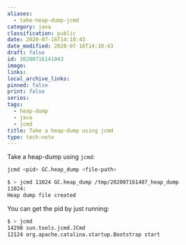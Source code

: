 ```yaml
---
aliases:
  - take-heap-dump-jcmd
category: java
classification: public
date: 2020-07-16T14:10:43
date_modified: 2020-07-16T14:10:43
draft: false
id: 20200716141043
image: 
links: 
local_archive_links: 
pinned: false
print: false
series: 
tags:
  - heap-dump
  - java
  - jcmd
title: Take a heap-dump using jcmd
type: tech-note
---
```


Take a heap-dump using `jcmd`:

```sh
jcmd <pid> GC.heap_dump <file-path>

$ > jcmd 11024 GC.heap_dump /tmp/202007161407_heap_dump
11024:
Heap dump file created
```

You can get the pid by just running:

```sh
$ > jcmd
14298 sun.tools.jcmd.JCmd
12124 org.apache.catalina.startup.Bootstrap start
```
